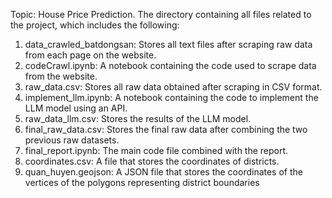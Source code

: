 Topic: House Price Prediction. The directory containing all files related to the project, which includes the following:

1. data_crawled_batdongsan: Stores all text files after scraping raw data from each page on the website.
2. codeCrawl.ipynb: A notebook containing the code used to scrape data from the website.
3. raw_data.csv: Stores all raw data obtained after scraping in CSV format.
4. implement_llm.ipynb: A notebook containing the code to implement the LLM model using an API.
5. raw_data_llm.csv: Stores the results of the LLM model.
6. final_raw_data.csv: Stores the final raw data after combining the two previous raw datasets.
7. final_report.ipynb: The main code file combined with the report.
8. coordinates.csv: A file that stores the coordinates of districts.
9. quan_huyen.geojson: A JSON file that stores the coordinates of the vertices of the polygons representing district boundaries

